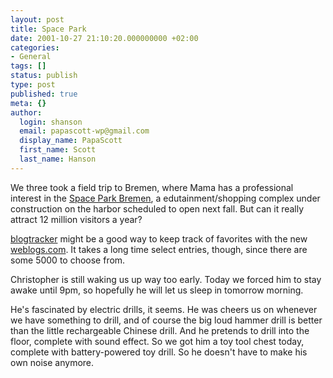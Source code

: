 ```yaml
---
layout: post
title: Space Park
date: 2001-10-27 21:10:20.000000000 +02:00
categories:
- General
tags: []
status: publish
type: post
published: true
meta: {}
author:
  login: shanson
  email: papascott-wp@gmail.com
  display_name: PapaScott
  first_name: Scott
  last_name: Hanson
---
```

<p>We three took a field trip to Bremen, where Mama has a professional interest in the <a href="http://www.space-park.bremen.de">Space Park Bremen</a>, a edutainment/shopping complex under construction on the harbor scheduled to open next fall. But can it really attract 12 million visitors a year?</p>
<p><a href="http://www.dansanderson.com/blogtracker/">blogtracker</a> might be a good way to keep track of favorites with the new <a href="http://www.weblogs.com">weblogs.com</a>. It takes a long time select entries, though, since there are some 5000 to choose from.</p>
<p>Christopher is still waking us up way too early. Today we forced him to stay awake until 9pm, so hopefully he will let us sleep in tomorrow morning. </p>
<p>He's fascinated by electric drills, it seems. He was cheers us on whenever we have something to drill, and of course the big loud hammer drill is better than the little rechargeable Chinese drill. And he pretends to drill into the floor, complete with sound effect. So we got him a toy tool chest today, complete with battery-powered toy drill. So he doesn't have to make his own noise anymore.</p>
